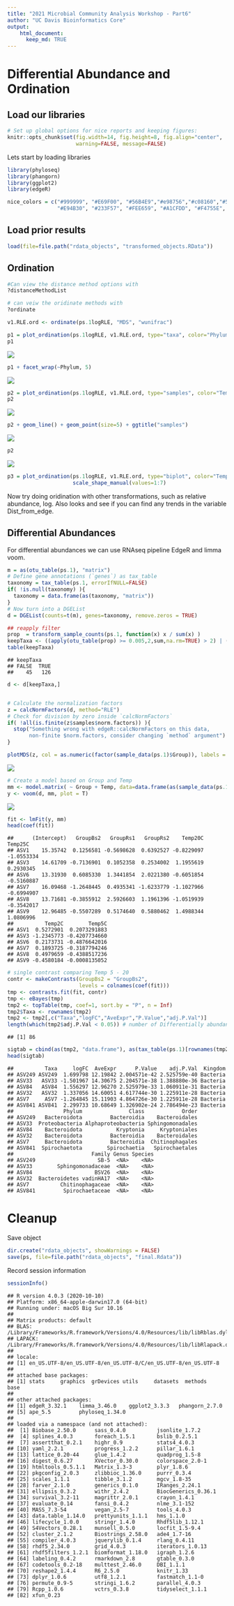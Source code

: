 ```yaml
---
title: "2021 Microbial Community Analysis Workshop - Part6"
author: "UC Davis Bioinformatics Core"
output:
    html_document:
      keep_md: TRUE
---
```


# Differential Abundance and Ordination

## Load our libraries


```r
# Set up global options for nice reports and keeping figures:
knitr::opts_chunk$set(fig.width=14, fig.height=8, fig.align="center",
                      warning=FALSE, message=FALSE)
```

Lets start by loading libraries


```r
library(phyloseq)
library(phangorn)
library(ggplot2)
library(edgeR)

nice_colors = c("#999999", "#E69F00", "#56B4E9","#e98756","#c08160","#5800e6", "#CDDC49", "#C475D3", 
                "#E94B30", "#233F57", "#FEE659", "#A1CFDD", "#F4755E", "#D6F6F7","#EB6D58", "#6898BF")
```

## Load prior results


```r
load(file=file.path("rdata_objects", "transformed_objects.RData"))
```

## Ordination


```r
#Can view the distance method options with
?distanceMethodList

# can veiw the oridinate methods with
?ordinate
```


```r
v1.RLE.ord <- ordinate(ps.1logRLE, "MDS", "wunifrac")

p1 = plot_ordination(ps.1logRLE, v1.RLE.ord, type="taxa", color="Phylum", title="taxa")
p1
```

<img src="mca_part6_files/figure-html/unnamed-chunk-2-1.png" style="display: block; margin: auto;" />

```r
p1 + facet_wrap(~Phylum, 5)
```

<img src="mca_part6_files/figure-html/unnamed-chunk-2-2.png" style="display: block; margin: auto;" />

```r
p2 = plot_ordination(ps.1logRLE, v1.RLE.ord, type="samples", color="Temp", shape="Group")
p2
```

<img src="mca_part6_files/figure-html/unnamed-chunk-2-3.png" style="display: block; margin: auto;" />

```r
p2 + geom_line() + geom_point(size=5) + ggtitle("samples")
```

<img src="mca_part6_files/figure-html/unnamed-chunk-2-4.png" style="display: block; margin: auto;" />

```r
p2
```

<img src="mca_part6_files/figure-html/unnamed-chunk-2-5.png" style="display: block; margin: auto;" />

```r
p3 = plot_ordination(ps.1logRLE, v1.RLE.ord, type="biplot", color="Temp", shape="Group") +
                     scale_shape_manual(values=1:7)
```

Now try doing oridination with other transformations, such as relative abundance, log. Also looks and see if you can find any trends in the variable Dist_from_edge.


## Differential Abundances

For differential abundances we can use RNAseq pipeline EdgeR and limma voom.


```r
m = as(otu_table(ps.1), "matrix")
# Define gene annotations (`genes`) as tax_table
taxonomy = tax_table(ps.1, errorIfNULL=FALSE)
if( !is.null(taxonomy) ){
  taxonomy = data.frame(as(taxonomy, "matrix"))
}
# Now turn into a DGEList
d = DGEList(counts=t(m), genes=taxonomy, remove.zeros = TRUE)

## reapply filter
prop  = transform_sample_counts(ps.1, function(x) x / sum(x) )
keepTaxa <- ((apply(otu_table(prop) >= 0.005,2,sum,na.rm=TRUE) > 2) | (apply(otu_table(prop) >= 0.05, 2, sum,na.rm=TRUE) > 0))
table(keepTaxa)
```

```
## keepTaxa
## FALSE  TRUE 
##    45   126
```

```r
d <- d[keepTaxa,]


# Calculate the normalization factors
z = calcNormFactors(d, method="RLE")
# Check for division by zero inside `calcNormFactors`
if( !all(is.finite(z$samples$norm.factors)) ){
  stop("Something wrong with edgeR::calcNormFactors on this data,
       non-finite $norm.factors, consider changing `method` argument")
}

plotMDS(z, col = as.numeric(factor(sample_data(ps.1)$Group)), labels = sample_names(ps.1), cex=0.5)
```

<img src="mca_part6_files/figure-html/unnamed-chunk-3-1.png" style="display: block; margin: auto;" />


```r
# Create a model based on Group and Temp
mm <- model.matrix( ~ Group + Temp, data=data.frame(as(sample_data(ps.1),"matrix"))) # specify model with no intercept for easier contrasts
y <- voom(d, mm, plot = T)
```

<img src="mca_part6_files/figure-html/unnamed-chunk-4-1.png" style="display: block; margin: auto;" />

```r
fit <- lmFit(y, mm)
head(coef(fit))
```

```
##      (Intercept)   GroupBs2   GroupRs1   GroupRs2    Temp20C    Temp25C
## ASV1    15.35742  0.1256581 -0.5698628  0.6392527 -0.8229097 -1.0553334
## ASV3    14.61709 -0.7136901  0.1052358  0.2534002  1.1955619  0.2930345
## ASV6    13.31930  0.6085330  1.3441854  2.0221380 -0.6051854 -0.5160887
## ASV7    16.09468 -1.2648445  0.4935341 -1.6233779 -1.1027966 -0.6994907
## ASV8    13.71681 -0.3855912  2.5926603  1.1961396 -1.0519939 -0.3542017
## ASV9    12.96485 -0.5507289  0.5174640  0.5880462  1.4988344  1.0806996
##          Temp2C        Temp5C
## ASV1  0.5272901  0.2073291883
## ASV3 -1.2345773 -0.4207734660
## ASV6  0.2173731 -0.4876642016
## ASV7  0.1893725 -0.3187794246
## ASV8  0.4979659 -0.4388517236
## ASV9 -0.4580184 -0.0008135052
```

```r
# single contrast comparing Temp 5 - 20
contr <- makeContrasts(GroupBs2 = "GroupBs2",
                       levels = colnames(coef(fit)))
tmp <- contrasts.fit(fit, contr)
tmp <- eBayes(tmp)
tmp2 <- topTable(tmp, coef=1, sort.by = "P", n = Inf)
tmp2$Taxa <- rownames(tmp2)
tmp2 <- tmp2[,c("Taxa","logFC","AveExpr","P.Value","adj.P.Val")]
length(which(tmp2$adj.P.Val < 0.05)) # number of Differentially abundant taxa
```

```
## [1] 86
```

```r
sigtab = cbind(as(tmp2, "data.frame"), as(tax_table(ps.1)[rownames(tmp2), ], "matrix"))
head(sigtab)
```

```
##          Taxa     logFC  AveExpr      P.Value    adj.P.Val  Kingdom
## ASV249 ASV249  1.699798 12.19842 2.004571e-42 2.525759e-40 Bacteria
## ASV33   ASV33 -1.501967 14.30675 2.204571e-38 1.388880e-36 Bacteria
## ASV84   ASV84  1.556297 12.96270 2.525979e-33 1.060911e-31 Bacteria
## ASV32   ASV32  1.337056 14.60051 4.617744e-30 1.225911e-28 Bacteria
## ASV7     ASV7 -1.264845 15.11903 4.864726e-30 1.225911e-28 Bacteria
## ASV841 ASV841  2.299733 10.68649 1.326902e-24 2.786494e-23 Bacteria
##                Phylum               Class            Order
## ASV249   Bacteroidota         Bacteroidia    Bacteroidales
## ASV33  Proteobacteria Alphaproteobacteria Sphingomonadales
## ASV84    Bacteroidota           Kryptonia     Kryptoniales
## ASV32    Bacteroidota         Bacteroidia    Bacteroidales
## ASV7     Bacteroidota         Bacteroidia  Chitinophagales
## ASV841  Spirochaetota        Spirochaetia   Spirochaetales
##                         Family Genus Species
## ASV249                    SB-5  <NA>    <NA>
## ASV33        Sphingomonadaceae  <NA>    <NA>
## ASV84                    BSV26  <NA>    <NA>
## ASV32  Bacteroidetes vadinHA17  <NA>    <NA>
## ASV7          Chitinophagaceae  <NA>    <NA>
## ASV841         Spirochaetaceae  <NA>    <NA>
```



# Cleanup

Save object


```r
dir.create("rdata_objects", showWarnings = FALSE)
save(ps, file=file.path("rdata_objects", "final.Rdata"))
```

Record session information


```r
sessionInfo()
```

```
## R version 4.0.3 (2020-10-10)
## Platform: x86_64-apple-darwin17.0 (64-bit)
## Running under: macOS Big Sur 10.16
## 
## Matrix products: default
## BLAS:   /Library/Frameworks/R.framework/Versions/4.0/Resources/lib/libRblas.dylib
## LAPACK: /Library/Frameworks/R.framework/Versions/4.0/Resources/lib/libRlapack.dylib
## 
## locale:
## [1] en_US.UTF-8/en_US.UTF-8/en_US.UTF-8/C/en_US.UTF-8/en_US.UTF-8
## 
## attached base packages:
## [1] stats     graphics  grDevices utils     datasets  methods   base     
## 
## other attached packages:
## [1] edgeR_3.32.1    limma_3.46.0    ggplot2_3.3.3   phangorn_2.7.0 
## [5] ape_5.5         phyloseq_1.34.0
## 
## loaded via a namespace (and not attached):
##  [1] Biobase_2.50.0      sass_0.4.0          jsonlite_1.7.2     
##  [4] splines_4.0.3       foreach_1.5.1       bslib_0.2.5.1      
##  [7] assertthat_0.2.1    highr_0.9           stats4_4.0.3       
## [10] yaml_2.2.1          progress_1.2.2      pillar_1.6.1       
## [13] lattice_0.20-44     glue_1.4.2          quadprog_1.5-8     
## [16] digest_0.6.27       XVector_0.30.0      colorspace_2.0-1   
## [19] htmltools_0.5.1.1   Matrix_1.3-3        plyr_1.8.6         
## [22] pkgconfig_2.0.3     zlibbioc_1.36.0     purrr_0.3.4        
## [25] scales_1.1.1        tibble_3.1.2        mgcv_1.8-35        
## [28] farver_2.1.0        generics_0.1.0      IRanges_2.24.1     
## [31] ellipsis_0.3.2      withr_2.4.2         BiocGenerics_0.36.1
## [34] survival_3.2-11     magrittr_2.0.1      crayon_1.4.1       
## [37] evaluate_0.14       fansi_0.4.2         nlme_3.1-152       
## [40] MASS_7.3-54         vegan_2.5-7         tools_4.0.3        
## [43] data.table_1.14.0   prettyunits_1.1.1   hms_1.1.0          
## [46] lifecycle_1.0.0     stringr_1.4.0       Rhdf5lib_1.12.1    
## [49] S4Vectors_0.28.1    munsell_0.5.0       locfit_1.5-9.4     
## [52] cluster_2.1.2       Biostrings_2.58.0   ade4_1.7-16        
## [55] compiler_4.0.3      jquerylib_0.1.4     rlang_0.4.11       
## [58] rhdf5_2.34.0        grid_4.0.3          iterators_1.0.13   
## [61] rhdf5filters_1.2.1  biomformat_1.18.0   igraph_1.2.6       
## [64] labeling_0.4.2      rmarkdown_2.8       gtable_0.3.0       
## [67] codetools_0.2-18    multtest_2.46.0     DBI_1.1.1          
## [70] reshape2_1.4.4      R6_2.5.0            knitr_1.33         
## [73] dplyr_1.0.6         utf8_1.2.1          fastmatch_1.1-0    
## [76] permute_0.9-5       stringi_1.6.2       parallel_4.0.3     
## [79] Rcpp_1.0.6          vctrs_0.3.8         tidyselect_1.1.1   
## [82] xfun_0.23
```
